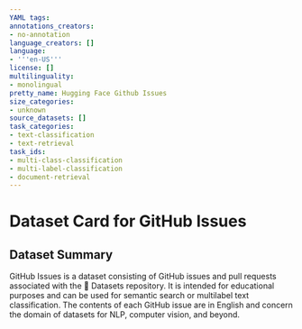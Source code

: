 ```yaml
---
YAML tags:
annotations_creators:
- no-annotation
language_creators: []
language:
- '''en-US'''
license: []
multilinguality:
- monolingual
pretty_name: Hugging Face Github Issues
size_categories:
- unknown
source_datasets: []
task_categories:
- text-classification
- text-retrieval
task_ids:
- multi-class-classification
- multi-label-classification
- document-retrieval
---
```


# Dataset Card for GitHub Issues
## Dataset Summary
GitHub Issues is a dataset consisting of GitHub issues and pull requests associated with the 🤗 Datasets repository. It is intended for educational purposes and can be used for semantic search or multilabel text classification. The contents of each GitHub issue are in English and concern the domain of datasets for NLP, computer vision, and beyond.